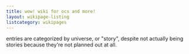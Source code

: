 ```yaml
---
title: wow! wiki for ocs and more!
layout: wikipage-listing
listcategory: wikipages
---
```


entries are categorized by universe, or "story", despite not actually being stories because they're not planned out at all.
